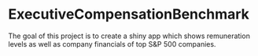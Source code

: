 # ExecutiveCompensationBenchmark
The goal of this project is to create a shiny app which shows remuneration levels as well as company financials of top S&amp;P 500 companies.
